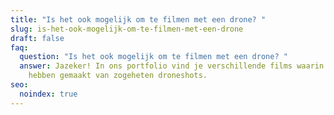 ```yaml
---
title: "Is het ook mogelijk om te filmen met een drone? "
slug: is-het-ook-mogelijk-om-te-filmen-met-een-drone
draft: false
faq:
  question: "Is het ook mogelijk om te filmen met een drone? "
  answer: Jazeker! In ons portfolio vind je verschillende films waarin we gebruik
    hebben gemaakt van zogeheten droneshots.
seo:
  noindex: true
---
```

